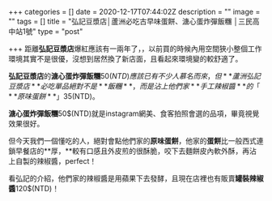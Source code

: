 +++
categories = []
date = 2020-12-17T07:44:02Z
description = ""
image = ""
tags = []
title = "弘記豆漿店│蘆洲必吃古早味蛋餅、溏心蛋炸彈飯糰 │三民高中站1號"
type = "post"

+++
距離**弘記豆漿店**爆紅應該有一兩年了，，以前買的時候內用空間狹小整個工作環境其實不是很優，沒想到居然換了新店面，且看起來環境變的較舒適了。

**弘記豆漿店**的**溏心蛋炸彈飯糰**50$(NTD)應該已有不少人慕名而來，但**蘆洲弘記豆漿店**必吃單品絕對不是**飯糰**，而是沾上他們家**手工辣椒醬**的「**原味蛋餅**」35$(NTD)。

**溏心蛋炸彈飯糰**50$(NTD)就是instagram網美、食客拍照會選的品項，畢竟視覺效果很好。

但今天我們一個懂吃的人，絕對會點他們家的**原味蛋餅**，他家的**蛋餅**比一般西式連鎖早餐店的**厚，**較有口感且外皮煎的很酥脆，咬下去麵餅皮內軟外酥，再沾上自製的辣椒醬，perfect！

看弘記的介紹，他們家的辣椒醬是用蘋果下去發酵，且現在店裡也有販賣**罐裝辣椒醬**120$(NTD)！